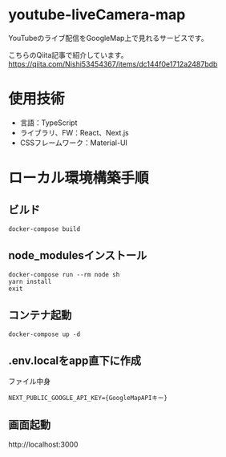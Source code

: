 # youtube-liveCamera-map
YouTubeのライブ配信をGoogleMap上で見れるサービスです。

こちらのQiita記事で紹介しています。  
https://qiita.com/Nishi53454367/items/dc144f0e1712a2487bdb

# 使用技術
- 言語：TypeScript
- ライブラリ、FW：React、Next.js
- CSSフレームワーク：Material-UI

# ローカル環境構築手順
## ビルド
```
docker-compose build
```

## node_modulesインストール
```
docker-compose run --rm node sh
yarn install
exit
```

## コンテナ起動
```
docker-compose up -d
```

## .env.localをapp直下に作成
ファイル中身
```
NEXT_PUBLIC_GOOGLE_API_KEY={GoogleMapAPIキー}
```

## 画面起動
http://localhost:3000
